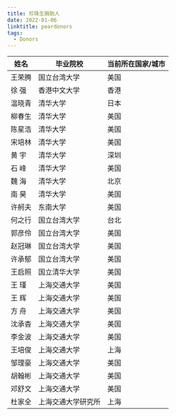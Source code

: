 ```yaml
---
title: 珍珠生捐助人
date: 2022-01-06
linktitle: peardonors 
tags:
  - Donors
---
```


| 姓名 | 毕业院校       | 当前所在国家/城市 |
| ------ | ------------------ | ----------------- |
| 王荣腾 | 国立台湾大学  | 美国            |
| 徐  强 | 香港中文大学 | 香港            |
| 温晓青 | 清华大学       | 日本            |
| 柳春生 | 清华大学       | 美国            |
| 陈星浩 | 清华大学       | 美国            |
| 宋培林 | 清华大学       | 美国            |
| 黄  宇 | 清华大学       | 深圳            |
| 石  峰 | 清华大学       | 美国            |
| 魏  海 | 清华大学       | 北京            |
| 南  昊 | 清华大学       | 美国            |
| 许舸夫 | 东南大学       | 美国            |
| 何之行 | 国立台湾大学 | 台北            |
| 郭彦伶 | 国立台湾大学 | 美国            |
| 赵冠琳 | 国立台湾大学 | 美国            |
| 许承郁 | 国立台湾大学 | 美国            |
| 王启照 | 国立清华大学 | 美国            |
| 王  瑾 | 上海交通大学 | 美国            |
| 王  辉 | 上海交通大学 | 美国            |
| 方  舟 | 上海交通大学 | 美国            |
| 沈承杳 | 上海交通大学 | 美国            |
| 李金波 | 上海交通大学 | 美国            |
| 王培俊 | 上海交通大学 | 上海            |
| 邹理豪 | 上海交通大学 | 美国            |
| 胡翰彬 | 上海交通大学 | 美国            |
| 邓舒文 | 上海交通大学 | 美国            |
| 杜家全 | 上海交通大学研究所 | 上海            |